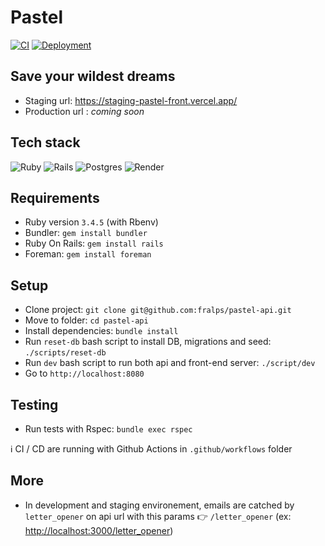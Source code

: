 # Pastel

[![CI](https://github.com/fralps/pastel-api/actions/workflows/ci.yml/badge.svg?event=push)](https://github.com/fralps/pastel-api/actions/workflows/ci.yml) [![Deployment](https://github.com/fralps/pastel-api/actions/workflows/deploy.yml/badge.svg?event=workflow_run)](https://github.com/fralps/pastel-api/actions/workflows/deploy.yml)

## Save your wildest dreams

- Staging url: <https://staging-pastel-front.vercel.app/>
- Production url : *coming soon*

## Tech stack

![Ruby](https://img.shields.io/badge/Ruby_v3.4.5-%23CC342D.svg?style=flat&logo=ruby&logoColor=white) ![Rails](https://img.shields.io/badge/Rails_v8.0.2-%23CC0000.svg?style=flat&logo=ruby-on-rails&logoColor=white)
![Postgres](https://img.shields.io/badge/Postgres-%23316192.svg?style=flat&logo=postgresql&logoColor=white)
![Render](https://img.shields.io/badge/Render-%46E3B7.svg?style=flat&logo=render&logoColor=white)

## Requirements

- Ruby version `3.4.5` (with Rbenv)
- Bundler: `gem install bundler`
- Ruby On Rails: `gem install rails`
- Foreman: `gem install foreman`

## Setup

- Clone project: `git clone git@github.com:fralps/pastel-api.git`
- Move to folder: `cd pastel-api`
- Install dependencies: `bundle install`
- Run `reset-db` bash script to install DB, migrations and seed: `./scripts/reset-db`
- Run `dev` bash script to run both api and front-end server: `./script/dev`
- Go to `http://localhost:8080`

## Testing

- Run tests with Rspec: `bundle exec rspec`  

ℹ️ CI / CD are running with Github Actions in `.github/workflows` folder

## More

- In development and staging environement, emails are catched by `letter_opener` on api url with this params 👉 `/letter_opener` (ex: <http://localhost:3000/letter_opener>)
